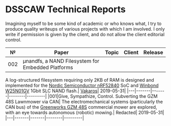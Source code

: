 # DSSCAW Technical Reports

Imagining myself to be some kind of academic or who knows what, I try to
produce quality writeups of various projects with which I am involved. I only
write if permission is given by the client, and do not allow the client
editorial control.

| № | Paper | Topic | Client | Release |
|---|-------|-------|--------|---------|
|002|μnandfs, a NAND Filesystem for Embedded Platforms|
 A log-structured filesystem requiring only 2KB of RAM is designed and
 implemented for the [Nordic Semiconductor nRF52840](https://www.nordicsemi.com/?sc_itemid=%7B2DC10BA5-A76E-40F8-836E-E2FC65803A71%7D)
 SoC and [Winbond W25N01GV](https://www.winbond.com/hq/product/code-storage-flash-memory/serial-nand-flash/index.html?__locale=en&partNo=W25N01GV)
 1Gbit SLC NAND flash.|
 [Vakaros](https://www.vakaros.com/)| 2019-05-31|
|---|-------|-------|--------|---------|
|001|Give, Sympathize, Control. Subverting the GZM 48S Lawnmower via CAN|
 The electromechanical systems (particularly the CAN bus) of the
 [Greenworks GZM 48S](http://dev.greenworkscommercial.com/shop-by-tool/lithium-z-48-inch-stand-on-mower)
 commercial mower are explored, with an eye towards autonomous (robotic) mowing.|
 Redacted| 2019-05-31|
|---|-------|-------|--------|---------|
